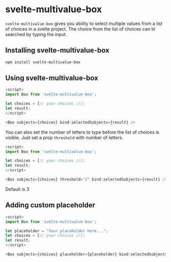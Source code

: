 # svelte-multivalue-box

`svelte-multivalue-box` gives you ability to select multiple values from a list of choices in a svelte project. The choice from the list of choices can bi searched by typing the input.

## Installing svelte-multivalue-box

```bash
npm install svelte-multivalue-box
```

## Using svelte-multivalue-box

```js
<script>
import Box from 'svelte-multivalue-box';

let choices = [// your choices //];
let result;
</script>

<Box subjects={choices} bind:selectedSubjects={result} />
```

You can also set the number of letters to type before the list of choices is visible. Just set a prop `threshold` with number of letters.

```js
<script>
import Box from 'svelte-multivalue-box';

let choices = [// your choices //];
let result;
</script>

<Box subjects={choices} threshold="2" bind:selectedSubjects={result} />
```

Default is 3

## Adding custom placeholder

```js
<script>
import Box from 'svelte-multivalue-box';

let placeholder = "Your placeholder here...";
let choices = [// your choices //];
let result;
</script>

<Box subjects={choices} placeholder={placeholder} bind:selectedSubjects={result} />
```
